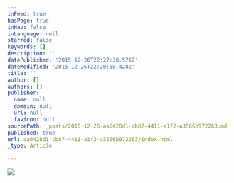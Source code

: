 ```yaml
---
inFeed: true
hasPage: true
inNav: false
inLanguage: null
starred: false
keywords: []
description: ''
datePublished: '2015-12-26T22:27:38.571Z'
dateModified: '2015-12-26T22:20:58.428Z'
title: ''
author: []
authors: []
publisher:
  name: null
  domain: null
  url: null
  favicon: null
sourcePath: _posts/2015-12-26-aa6428d1-cb87-4411-a1f2-a3566b972263.md
published: true
url: aa6428d1-cb87-4411-a1f2-a3566b972263/index.html
_type: Article

---
```

![](https://the-grid-user-content.s3-us-west-2.amazonaws.com/e65a04b2-ab7a-46bc-a0ac-eeed59092770.jpg)